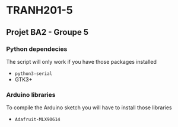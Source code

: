 # TRANH201-5
## Projet BA2 - Groupe 5

### Python dependecies
The script will only work if you have those packages installed 
 - `python3-serial`
 - GTK3+

### Arduino libraries
To compile the Arduino sketch you will have to install those libraries
 - `Adafruit-MLX90614` 
